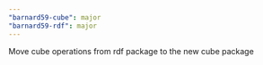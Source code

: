 ```yaml
---
"barnard59-cube": major
"barnard59-rdf": major
---
```


Move cube operations from rdf package to the new cube package
